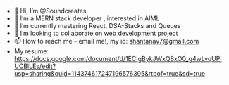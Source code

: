 - 👋 Hi, I’m @Soundcreates
- 👀 I’m a MERN stack developer , interested in AIML
- 🌱 I’m currently mastering React, DSA-Stacks and Queues
- 💞️ I’m looking to collaborate on  web development project
- 📫 How to reach me - email me!, my id: shantanav7@gmail.com
- My resume: https://docs.google.com/document/d/1ECIgBykJWxQ8xO0_g4wLvqUPiUCBlLEs/edit?usp=sharing&ouid=114374617247196576395&rtpof=true&sd=true



<!---
Soundcreates/Soundcreates is a ✨ special ✨ repository because its `README.md` (this file) appears on your GitHub profile.
You can click the Preview link to take a look at your changes.
--->
